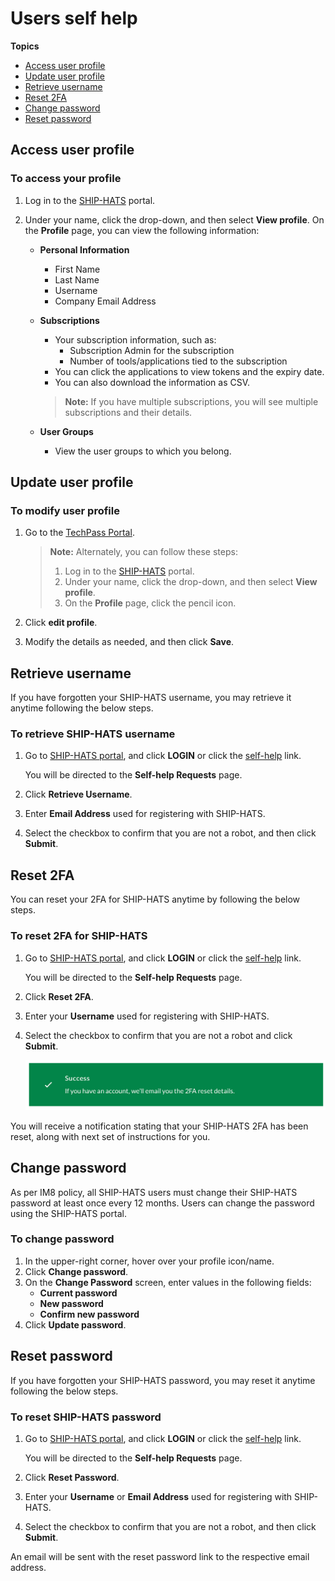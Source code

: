 # Users self help

**Topics**
- [Access user profile](#access-user-profile)
- [Update user profile](#update-user-profile)
- [Retrieve username](#retrieve-username)
- [Reset 2FA](#reset-2fa)
- [Change password](#change-password)
- [Reset password](#reset-password)


## Access user profile

### To access your profile

1. Log in to the [SHIP-HATS](https://portal.ship.gov.sg/) portal.
1. Under your name, click the drop-down, and then select **View profile**. 
    On the **Profile** page, you can view the following information:

    - **Personal Information**
        - First Name
        - Last Name
        - Username
        - Company Email Address
    - **Subscriptions**

        - Your subscription information, such as:
            - Subscription Admin for the subscription
            - Number of tools/applications tied to the subscription
        - You can click the applications to view tokens and the expiry date. 
        - You can also download the information as CSV.
        >**Note:** If you have multiple subscriptions, you will see multiple subscriptions and their details.

    - **User Groups**
    
        - View the user groups to which you belong.



## Update user profile

### To modify user profile
1. Go to the [TechPass Portal](https://portal.techpass.gov.sg/secure/account/profile).

    > **Note:** Alternately, you can follow these steps: 
    > 1. Log in to the [SHIP-HATS](https://portal.ship.gov.sg/) portal.
    > 1. Under your name, click the drop-down, and then select **View profile**. 
    >1. On the **Profile** page, click the pencil icon.

1. Click **edit profile**.

2. Modify the details as needed, and then click **Save**. 

## Retrieve username
If you have forgotten your SHIP-HATS username, you may retrieve it anytime following the below steps.

### To retrieve SHIP-HATS username

1. Go to [SHIP-HATS portal](https://www.ship.gov.sg/), and click **LOGIN** or click the [self-help](https://www.ship.gov.sg/selfhelp) link.  

    You will be directed to the **Self-help Requests** page.
1. Click **Retrieve Username**.
1. Enter **Email Address** used for registering with SHIP-HATS.
1. Select the checkbox to confirm that you are not a robot, and then click **Submit**.

## Reset 2FA
You can reset your 2FA for SHIP-HATS anytime by following the below steps.

### To reset 2FA for SHIP-HATS

1. Go to [SHIP-HATS portal](https://www.ship.gov.sg/), and click **LOGIN** or click the [self-help](https://www.ship.gov.sg/selfhelp) link.  

    You will be directed to the **Self-help Requests** page.

1. Click **Reset 2FA**.
1. Enter your **Username** used for registering with SHIP-HATS.
1. Select the checkbox to confirm that you are not a robot and click **Submit**.

    ![2fa-reset-request-success](./images/2fa-reset-request-success.png ':size=75%')

You will receive a notification stating that your SHIP-HATS 2FA has been reset, along with next set of  instructions for you.



## Change password
As per IM8 policy, all SHIP-HATS users must change their SHIP-HATS password at least once every 12 months. Users can change the password using the SHIP-HATS portal.

### To change password

1. In the upper-right corner, hover over your profile icon/name.
1. Click **Change password**. 
1. On the **Change Password** screen, enter values in the following fields:
    - **Current password**
    - **New password**
    - **Confirm new password**
1. Click **Update password**.

## Reset password
If you have forgotten your SHIP-HATS password, you may reset it anytime following the below steps.

### To reset SHIP-HATS password

1. Go to [SHIP-HATS portal](https://www.ship.gov.sg/), and click **LOGIN** or click the [self-help](https://www.ship.gov.sg/selfhelp) link.  

    You will be directed to the **Self-help Requests** page.
1. Click **Reset Password**.
1. Enter your **Username** or **Email Address** used for registering with SHIP-HATS.
1. Select the checkbox to confirm that you are not a robot, and then click **Submit**.

An email will be sent with the reset password link to the respective email address.
